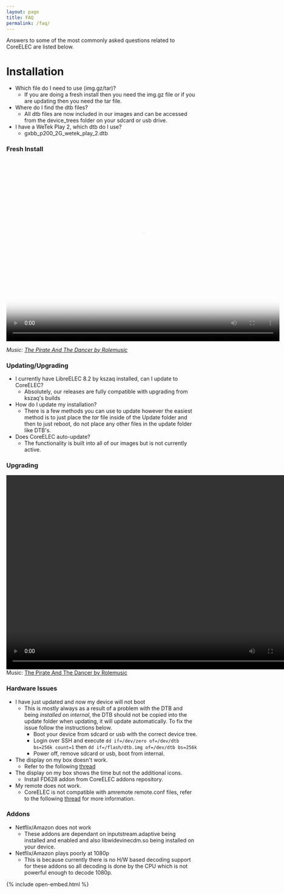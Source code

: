 ```yaml
---
layout: page
title: FAQ
permalink: /faq/
---
```


Answers to some of the most commonly asked questions related to CoreELEC are listed below.

# Installation
- Which file do I need to use (img.gz/tar)?
  - If you are doing a fresh install then you need the img.gz file or if you are updating then you need the tar file.
- Where do I find the dtb files?
  - All dtb files are now included in our images and can be accessed from the device_trees folder on your sdcard or usb drive.
- I have a WeTek Play 2, which dtb do I use?
  - gxbb_p200_2G_wetek_play_2.dtb

<h3>Fresh Install</h3>

<video width='720' height='480' preload='none' controls poster='https://robertflambour.github.io/CE/assets/video_bg.png'>
<source src='https://robertflambour.github.io/CE/assets/ce_rufus.mp4' type='video/mp4; codecs=\"avc1.42E01E, mp4a.40.2\"'/>
</video>

<i>Music: <a href="http://freemusicarchive.org/music/Rolemusic/The_Pirate_And_The_Dancer/04_rolemusic_-_the_pirate_and_the_dancer">The Pirate And The Dancer by Rolemusic</a></i>

### Updating/Upgrading
- I currently have LibreELEC 8.2 by kszaq installed, can I update to CoreELEC?
  - Absolutely, our releases are fully compatible with upgrading from kszaq's builds
- How do I update my installation?
  - There is a few methods you can use to update however the easiest method is to just place the *tar* file inside of the Update folder and then to just reboot, do not place any other files in the update folder like DTB's.
- Does CoreELEC auto-update?
  - The functionality is built into all of our images but is not currently active.


<h3>Upgrading</h3>
<video autoplay="0" loop="0" width="768" height="512" controls="1">
  <source src="https://robertflambour.github.io/CE/assets/ce_samba_2.mp4" type="video/mp4">
</video>
Music: <a href="http://freemusicarchive.org/music/Rolemusic/The_Pirate_And_The_Dancer/04_rolemusic_-_the_pirate_and_the_dancer">The Pirate And The Dancer by Rolemusic</a>


### Hardware Issues
- I have just updated and now my device will not boot
  - This is mostly always as a result of a problem with the DTB and being *installed on internal*,
    the DTB should not be copied into the update folder when updating, it will update automatically.
    To fix the issue follow the instructions below.
    - Boot your device from sdcard or usb with the correct device tree.
    - Login over SSH and execute `dd if=/dev/zero of=/dev/dtb bs=256k count=1` then `dd if=/flash/dtb.img of=/dev/dtb bs=256k`
    - Power off, remove sdcard or usb, boot from internal.
- The display on my box doesn't work.
  - Refer to the following [thread](https://forum.libreelec.tv/thread/11736-led-vfd-displays-in-libreelec/)
- The display on my box shows the time but not the additional icons.
  - Install FD628 addon from CoreELEC addons repository.
- My remote does not work.
  - CoreELEC is not compatible with amremote remote.conf files, refer to the following [thread](https://forum.libreelec.tv/thread/11643-le9-0-remote-configs-ir-keytable-amlogic-devices/?postID=86451) for more information.

### Addons
- Netflix/Amazon does not work
  - These addons are dependant on inputstream.adaptive being installed and enabled and also libwidevinecdm.so being installed on your device.
- Netflix/Amazon plays poorly at 1080p
  - This is because currently there is no H/W based decoding support for these addons so all decoding is done by the CPU which is not powerful enough to decode 1080p.

<script src="https://ajax.googleapis.com/ajax/libs/jquery/1.11.3/jquery.min.js"></script>
{% include open-embed.html %}
